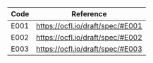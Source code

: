 <style type="text/css">
td.nth-child(2) {background: red;}
</style>

| Code | Reference |
| ---- | --------- |
| E001 | <https://ocfl.io/draft/spec/#E001> |
| E002 | <https://ocfl.io/draft/spec/#E002> |
| E003 | <https://ocfl.io/draft/spec/#E003> |

